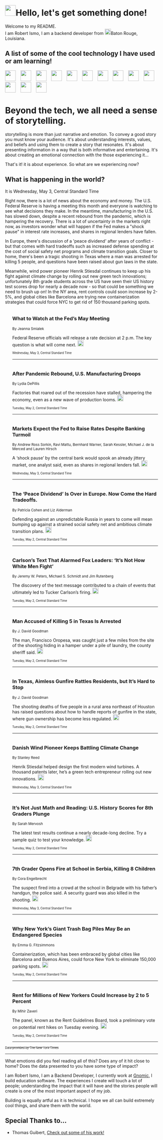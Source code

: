 <h1><img src="https://emojis.slackmojis.com/emojis/images/1643514375/3493/hot-coffee.gif?1643514375" width="35"/>Hello, let's get something done!</h1>

<p>Welcome to my README.<br/>
I am Robert Ismo, I am a backend developer from <img src="https://emojis.slackmojis.com/emojis/images/1638395689/50435/moulin_rouge.png?1638395689" width="20"/>Baton Rouge, Louisiana.</p>
<h2>A list of some of the cool technology I have used or am learning!</h2>
<p>
<img src="https://emojis.slackmojis.com/emojis/images/1643516091/21142/meow_bongotap.gif?1643516091" width="35" alt="">
<img src="https://img.shields.io/badge/Favorite%20Frontend%20Framework-SvelteKit-f83903" alt="">
<img src="https://img.shields.io/badge/Second%20Favorite-Vue-40b581" alt="">
<img src="https://img.shields.io/badge/Most%20Used%20Runtime-Nodejs-78b061" alt="">
<img src="https://emojis.slackmojis.com/emojis/images/1643517416/34482/fire.gif?1643517416" width="35" alt="">
<img src="https://img.shields.io/badge/Javascript%20But%20Better-Typescript-0078ca" alt="">
<img src="https://img.shields.io/badge/Favorite%20Language-Elixir-3e244d" alt="">
<img src="https://img.shields.io/badge/Containerize%20Everything-Docker-6ac9ef" alt="">
<img src="https://emojis.slackmojis.com/emojis/images/1643514596/5999/meow_party.gif?1643514596" width="35" alt="">
<img src="https://img.shields.io/badge/API%20Love%20Language-Graphql-de32a5" alt="">
<img src="https://img.shields.io/badge/Our%20Favorite%20Version%20Controller-Git-e94f33" alt="">
<img src="https://img.shields.io/badge/Favorite%20Database-Redis-d42d1d" alt="">
<img src="https://emojis.slackmojis.com/emojis/images/1643514559/5584/deployparrot.gif?1643514559" width="35" alt="">
<img src="https://img.shields.io/badge/Container%20Interstate-RabbitMQ-f66200" alt="">
<img src="https://img.shields.io/badge/Gotta%20Learn-Kubernetes-316adf" alt="">
<img src="https://img.shields.io/badge/Really%20Mature%20Now-WASM-654fef" alt="">
<img src="https://emojis.slackmojis.com/emojis/images/1666642497/61942/dance_vibe.gif?1666642497" width="35" alt="">
<img src="https://img.shields.io/badge/For%20My%20M1-ARM64-657d96" alt="">
<img src="https://img.shields.io/badge/Loving%20This%20So%20Much-TailwindCSS-17bcb5" alt="">
<img src="https://img.shields.io/badge/Cool%20Build%20Tool-Vite-f9cb24" alt="">
<img src="https://emojis.slackmojis.com/emojis/images/1669231376/62819/working-on-it.gif?1669231376" width="35" alt="">
<img src="https://img.shields.io/badge/Fun%20and%20Easy%20Database-MongoDB-5f8c49" alt="">
<img src="https://img.shields.io/badge/JS%20Life%20Support-NPM-c73737" alt="">
<img src="https://img.shields.io/badge/I%20Liked%20It-DynamoDB-0073b9" alt="">
<img src="https://emojis.slackmojis.com/emojis/images/1643514045/46/question.gif?1643514045" width="35" alt="">
<img src="https://img.shields.io/badge/cool-React-60d6f9" alt="">
<img src="https://img.shields.io/badge/Future%20Big%20Project-Lambda-f37e00" alt="">
<img src="https://img.shields.io/badge/NPM%20But%20Better-PNPM-f1aa07" alt="">
<img src="https://emojis.slackmojis.com/emojis/images/1643514943/9662/fbwow.gif?1643514943" width="35" alt="">
<img src="https://img.shields.io/badge/First%20Language-C-662079" alt="">
<img src="https://img.shields.io/badge/Where%20I%20Deploy%20Frontend-Vercel-000000" alt="">
<img src="https://img.shields.io/badge/Who%20Does%20not%20Want%20an%20App-Swift-f9492a" alt="">
<img src="https://emojis.slackmojis.com/emojis/images/1643514058/151/javascript.png?1643514058" width="35" alt="">
<img src="https://img.shields.io/badge/cool-Python-fbd542" alt="">
<img src="https://img.shields.io/badge/Favorite%20Something-Stripe-656cdc" alt="">
<img src="https://img.shields.io/badge/Of%20Course-HTML5-ed6327" alt="">
<img src="https://emojis.slackmojis.com/emojis/images/1660415405/60731/bomb.gif?1660415405" width="35" alt="">
<img src="https://img.shields.io/badge/hate-CSS-2964ec" alt="">
<img src="https://img.shields.io/badge/Learning-CircleCI-141215" alt="">
<img src="https://img.shields.io/badge/Learning-Rust-fbbb3b" alt="">
<img src="https://emojis.slackmojis.com/emojis/images/1660415397/60712/writing-hand.gif?1660415397" width="35" alt="">
<img src="https://img.shields.io/badge/Dev%20Browser%20of%20Choice-Firefox-cc4e26" alt="">
<img src="https://img.shields.io/badge/Recoverying%20From%20Windows-UNIX-1781e3" alt="">
<img src="https://img.shields.io/badge/LOVE-LogSeq-90c1c2" alt="">
<img src="https://emojis.slackmojis.com/emojis/images/1643514066/223/kirby.gif?1643514066" width="35" alt="">
<img src="https://img.shields.io/badge/Daily%20Driver-MacOS-e6e6e8" alt="">
<img src="https://img.shields.io/badge/Git%20Server-Github-000000" alt="">
<img src="https://img.shields.io/badge/enjoyable-EC2-f17428" alt="">
<img src="https://emojis.slackmojis.com/emojis/images/1643514239/2069/excited.gif?1643514239" width="35" alt="">
</p>
<h1>Beyond the tech, we all need a sense of storytelling.</h1>
<p>storytelling is more than just narrative and emotion. To convey a good story you must know your audience. It's about understanding interests, values, and beliefs and using them to create a story that resonates. It's about presenting information in a way that is both informative and entertaining. It's about creating an emotional connection with the those experiencing it...</p>
<p>That's it! it is about experience. So what are we experiencing now?</p>
<h2>What is happening in the world?</h2>
<p>It is Wednesday, May 3, Central Standard Time</p>
<p>
Right now, there is a lot of news about the economy and money. The U.S. Federal Reserve is having a meeting this month and everyone is watching to see what decisions they make. In the meantime, manufacturing in the U.S. has slowed down, despite a recent rebound from the pandemic, which is hampering the recovery. There is a lot of uncertainty in the markets right now, as investors wonder what will happen if the Fed makes a &quot;shock pause&quot; in interest rate increases, and shares in regional lenders have fallen. 

In Europe, there&#39;s discussion of a &#39;peace dividend&#39; after years of conflict - but that comes with hard tradeoffs such as increased defense spending at the cost of social safety net programs and climate transition goals. Closer to home, there&#39;s been a tragic shooting in Texas where a man was arrested for killing 5 people, and questions have been raised about gun laws in the state. 

Meanwhile, wind power pioneer Henrik Stiesdal continues to keep up his fight against climate change by rolling out new green tech innovations; unfortunately 8th grade students across the US have seen their US history test scores drop for nearly a decade now - so that could be something we need to brush up on! In the NY area, rent controls could soon increase by 2-5%, and global cities like Barcelona are trying new containerization strategies that could force NYC to get rid of 150 thousand parking spots.</p>
<ol>
<img src="https://img.shields.io/badge/-business-blue" alt="">
<h3>What to Watch at the Fed’s May Meeting</h3>
<sub>By Jeanna Smialek</sub>
<p>Federal Reserve officials will release a rate decision at 2 p.m. The key question is what will come next.  <a href="https://nyti.ms/3NBnlrd"><img src="https://developer.nytimes.com/files/poweredby_nytimes_30b.png?v=1583354208352" height="20"></a></p>
<sub><sub>Wednesday, May 3, Central Standard Time</sub></sub>
<hr/>
<img src="https://img.shields.io/badge/-business-blue" alt="">
<h3>After Pandemic Rebound, U.S. Manufacturing Droops</h3>
<sub>By Lydia DePillis</sub>
<p>Factories that roared out of the recession have stalled, hampering the economy, even as a new wave of production looms.  <a href="https://nyti.ms/3LnogsJ"><img src="https://developer.nytimes.com/files/poweredby_nytimes_30b.png?v=1583354208352" height="20"></a></p>
<sub><sub>Tuesday, May 2, Central Standard Time</sub></sub>
<hr/>
<img src="https://img.shields.io/badge/-business-blue" alt="">
<h3>Markets Expect the Fed to Raise Rates Despite Banking Turmoil</h3>
<sub>By Andrew Ross Sorkin, Ravi Mattu, Bernhard Warner, Sarah Kessler, Michael J. de la Merced and Lauren Hirsch</sub>
<p>A ‘shock pause’ by the central bank would spook an already jittery market, one analyst said, even as shares in regional lenders fall.  <a href="https://nyti.ms/44nIon6"><img src="https://developer.nytimes.com/files/poweredby_nytimes_30b.png?v=1583354208352" height="20"></a></p>
<sub><sub>Wednesday, May 3, Central Standard Time</sub></sub>
<hr/>
<img src="https://img.shields.io/badge/-business-blue" alt="">
<h3>The ‘Peace Dividend’ Is Over in Europe. Now Come the Hard Tradeoffs.</h3>
<sub>By Patricia Cohen and Liz Alderman</sub>
<p>Defending against an unpredictable Russia in years to come will mean bumping up against a strained social safety net and ambitious climate transition plans.  <a href="https://nyti.ms/3VuS23s"><img src="https://developer.nytimes.com/files/poweredby_nytimes_30b.png?v=1583354208352" height="20"></a></p>
<sub><sub>Tuesday, May 2, Central Standard Time</sub></sub>
<hr/>
<img src="https://img.shields.io/badge/-business-blue" alt="">
<h3>Carlson’s Text That Alarmed Fox Leaders: ‘It’s Not How White Men Fight’</h3>
<sub>By Jeremy W. Peters, Michael S. Schmidt and Jim Rutenberg</sub>
<p>The discovery of the text message contributed to a chain of events that ultimately led to Tucker Carlson’s firing.  <a href="https://nyti.ms/3p4Dxaj"><img src="https://developer.nytimes.com/files/poweredby_nytimes_30b.png?v=1583354208352" height="20"></a></p>
<sub><sub>Tuesday, May 2, Central Standard Time</sub></sub>
<hr/>
<img src="https://img.shields.io/badge/-us-blue" alt="">
<h3>Man Accused of Killing 5 in Texas Is Arrested</h3>
<sub>By J. David Goodman</sub>
<p>The man, Francisco Oropesa, was caught just a few miles from the site of the shooting hiding in a hamper under a pile of laundry, the county sheriff said.  <a href="https://nyti.ms/44q6gGE"><img src="https://developer.nytimes.com/files/poweredby_nytimes_30b.png?v=1583354208352" height="20"></a></p>
<sub><sub>Tuesday, May 2, Central Standard Time</sub></sub>
<hr/>
<img src="https://img.shields.io/badge/-us-blue" alt="">
<h3>In Texas, Aimless Gunfire Rattles Residents, but It’s Hard to Stop</h3>
<sub>By J. David Goodman</sub>
<p>The shooting deaths of five people in a rural area northeast of Houston has raised questions about how to handle reports of gunfire in the state, where gun ownership has become less regulated.  <a href="https://nyti.ms/3HxXD3a"><img src="https://developer.nytimes.com/files/poweredby_nytimes_30b.png?v=1583354208352" height="20"></a></p>
<sub><sub>Tuesday, May 2, Central Standard Time</sub></sub>
<hr/>
<img src="https://img.shields.io/badge/-business-blue" alt="">
<h3>Danish Wind Pioneer Keeps Battling Climate Change</h3>
<sub>By Stanley Reed</sub>
<p>Henrik Stiesdal helped design the first modern wind turbines. A thousand patents later, he’s a green tech entrepreneur rolling out new innovations.  <a href="https://nyti.ms/3NyWz2W"><img src="https://developer.nytimes.com/files/poweredby_nytimes_30b.png?v=1583354208352" height="20"></a></p>
<sub><sub>Wednesday, May 3, Central Standard Time</sub></sub>
<hr/>
<img src="https://img.shields.io/badge/-us-blue" alt="">
<h3>It’s Not Just Math and Reading: U.S. History Scores for 8th Graders Plunge</h3>
<sub>By Sarah Mervosh</sub>
<p>The latest test results continue a nearly decade-long decline. Try a sample quiz to test your knowledge.  <a href="https://nyti.ms/3ANzkKF"><img src="https://developer.nytimes.com/files/poweredby_nytimes_30b.png?v=1583354208352" height="20"></a></p>
<sub><sub>Tuesday, May 2, Central Standard Time</sub></sub>
<hr/>
<img src="https://img.shields.io/badge/-world-blue" alt="">
<h3>7th Grader Opens Fire at School in Serbia, Killing 8 Children</h3>
<sub>By Cora Engelbrecht</sub>
<p>The suspect fired into a crowd at the school in Belgrade with his father’s handgun, the police said. A security guard was also killed in the shooting.  <a href="https://nyti.ms/3Nyh9A9"><img src="https://developer.nytimes.com/files/poweredby_nytimes_30b.png?v=1583354208352" height="20"></a></p>
<sub><sub>Wednesday, May 3, Central Standard Time</sub></sub>
<hr/>
<img src="https://img.shields.io/badge/-nyregion-blue" alt="">
<h3>Why New York’s Giant Trash Bag Piles May Be an Endangered Species</h3>
<sub>By Emma G. Fitzsimmons</sub>
<p>Containerization, which has been embraced by global cities like Barcelona and Buenos Aires, could force New York to eliminate 150,000 parking spots.  <a href="https://nyti.ms/3nmFApE"><img src="https://developer.nytimes.com/files/poweredby_nytimes_30b.png?v=1583354208352" height="20"></a></p>
<sub><sub>Tuesday, May 2, Central Standard Time</sub></sub>
<hr/>
<img src="https://img.shields.io/badge/-nyregion-blue" alt="">
<h3>Rent for Millions of New Yorkers Could Increase by 2 to 5 Percent</h3>
<sub>By Mihir Zaveri</sub>
<p>The panel, known as the Rent Guidelines Board, took a preliminary vote on potential rent hikes on Tuesday evening.  <a href="https://nyti.ms/3AK3VbZ"><img src="https://developer.nytimes.com/files/poweredby_nytimes_30b.png?v=1583354208352" height="20"></a></p>
<sub><sub>Tuesday, May 2, Central Standard Time</sub></sub>
<hr/>
</ol>
<a href="https://developer.nytimes.com"><sub><sub>Data provided by The New York Times</sub></sub></a>
<hr/>
<p>What emotions did you feel reading all of this? Does any of it hit close to home? Does the data presented to you have some type of impact?</p>
<p>I am Robert Ismo, I am a Backend Developer, I currently work at <a href="https://gnomic.education/">Gnomic</a>, I build education software. The experiences I create will touch a lot of people; understanding the impact that it will have and the stories people will create is one of the most important aspect of my job.</p>
<p>Building is equally artful as it is technical. I hope we all can build extremely cool things, and share them with the world.</p>
<h2>Special Thanks to...</h2>
<ul>
<li>Thomas Guibert, <a href="https://github.com/thmsgbrt/thmsgbrt">Check out some of his work!</a></li>
</ul>